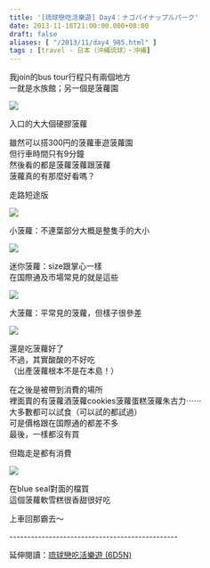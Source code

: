 ```yaml
---
title: '[琉球戀吃活樂遊] Day4：ナゴパイナップルパーク'
date: 2013-11-18T21:00:00.000+08:00
draft: false
aliases: [ "/2013/11/day4_985.html" ]
tags : [travel - 日本（沖縄琉球）・沖縄]
---
```


我join的bus tour行程只有兩個地方  
一就是水族館；另一個是菠蘿園  

[![](https://1.bp.blogspot.com/-HJh8F0bZUSk/XCeSJCohHmI/AAAAAAAAC8o/W2P4AWZyHUAzkkGkojyn2jwvFu1rfC-WQCLcBGAs/s640/19.jpg)](https://1.bp.blogspot.com/-HJh8F0bZUSk/XCeSJCohHmI/AAAAAAAAC8o/W2P4AWZyHUAzkkGkojyn2jwvFu1rfC-WQCLcBGAs/s1600/19.jpg)

入口的大大個硬膠菠蘿  
  
雖然可以搭300円的菠蘿車遊菠蘿園  
但行車時間只有9分鐘  
然後看的都是菠蘿菠蘿跟菠蘿  
菠蘿真的有那麼好看嗎？  
  
走路短途版  

[![](https://2.bp.blogspot.com/-uRNk6t9u-9k/XCeSPny_JuI/AAAAAAAAC8w/RC994vcRM5sHR2J1WUX2v93qeeLpM0G4QCLcBGAs/s640/20.jpg)](https://2.bp.blogspot.com/-uRNk6t9u-9k/XCeSPny_JuI/AAAAAAAAC8w/RC994vcRM5sHR2J1WUX2v93qeeLpM0G4QCLcBGAs/s1600/20.jpg)

小菠蘿：不連葉部分大概是整隻手的大小  

[![](https://4.bp.blogspot.com/-HQ_HVztScrs/XCeSU9zjXmI/AAAAAAAAC80/X6NFBnYzrK4cY3jF87L73vzb90LCht18wCLcBGAs/s640/21.jpg)](https://4.bp.blogspot.com/-HQ_HVztScrs/XCeSU9zjXmI/AAAAAAAAC80/X6NFBnYzrK4cY3jF87L73vzb90LCht18wCLcBGAs/s1600/21.jpg)

迷你菠蘿：size跟掌心一樣  
在国際通及市場常見的就是這些  

[![](https://3.bp.blogspot.com/-9E33xIxdj00/XCeSZZ_dyqI/AAAAAAAAC88/5SPxzfuHByUB_LjDHChqNGRbMQz5LX1BQCLcBGAs/s640/22.jpg)](https://3.bp.blogspot.com/-9E33xIxdj00/XCeSZZ_dyqI/AAAAAAAAC88/5SPxzfuHByUB_LjDHChqNGRbMQz5LX1BQCLcBGAs/s1600/22.jpg)

大菠蘿：平常見的菠蘿，但樣子很參差  

[![](https://2.bp.blogspot.com/-hshytzmI_94/XCeSgleBvZI/AAAAAAAAC9E/mm5uvzGEGMAVLf_YZr_OLQGpzqwZxxhHACLcBGAs/s640/23.jpg)](https://2.bp.blogspot.com/-hshytzmI_94/XCeSgleBvZI/AAAAAAAAC9E/mm5uvzGEGMAVLf_YZr_OLQGpzqwZxxhHACLcBGAs/s1600/23.jpg)

還是吃菠蘿好了  
不過，其實酸酸的不好吃  
（出產菠蘿根本不是在本島！）  
  
在之後是被帶到消費的場所  
裡面賣的有菠蘿酒菠蘿cookies菠蘿蛋糕菠蘿朱古力⋯⋯  
大多數都可以試食（可以試的都試過）  
可是價格跟在国際通的都差不多  
最後，一樣都沒有買  
  
但臨走是都有消費  

[![](https://2.bp.blogspot.com/-ZQ7fYFsCD8w/XCeSrF14naI/AAAAAAAAC9Q/yks_suQgVHsBKvvPhLZjW7QE7h4WaBFIgCLcBGAs/s640/24.jpg)](https://2.bp.blogspot.com/-ZQ7fYFsCD8w/XCeSrF14naI/AAAAAAAAC9Q/yks_suQgVHsBKvvPhLZjW7QE7h4WaBFIgCLcBGAs/s1600/24.jpg)

在blue seal對面的檔買  
這個菠蘿軟雪糕很香甜很好吃  
  
  
  
上車回那霸去～  
  
\-----------------------------------------------  
  
延伸閱讀：[琉球戀吃活樂遊 (6D5N)](http://www.hidie.net/2013/11/6d5n_23.html)